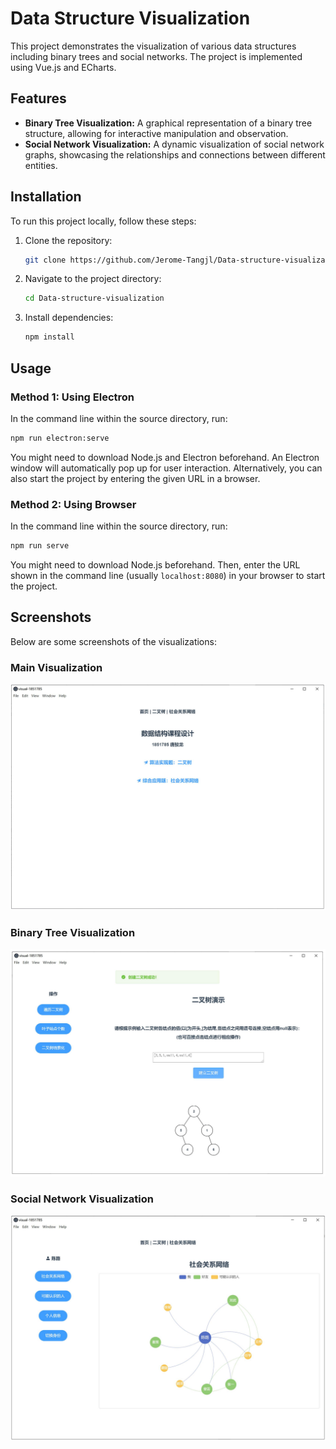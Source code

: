 # Data Structure Visualization

This project demonstrates the visualization of various data structures including binary trees and social networks. The project is implemented using Vue.js and ECharts.

## Features

- **Binary Tree Visualization:** A graphical representation of a binary tree structure, allowing for interactive manipulation and observation.
- **Social Network Visualization:** A dynamic visualization of social network graphs, showcasing the relationships and connections between different entities.

## Installation

To run this project locally, follow these steps:

1. Clone the repository:
    ```sh
    git clone https://github.com/Jerome-Tangjl/Data-structure-visualization.git
    ```
2. Navigate to the project directory:
    ```sh
    cd Data-structure-visualization
    ```
3. Install dependencies:
    ```sh
    npm install
    ```

## Usage

### Method 1: Using Electron

In the command line within the source directory, run:
```sh
npm run electron:serve
```
You might need to download Node.js and Electron beforehand. An Electron window will automatically pop up for user interaction. Alternatively, you can also start the project by entering the given URL in a browser.

### Method 2: Using Browser

In the command line within the source directory, run:
```sh
npm run serve
```
You might need to download Node.js beforehand. Then, enter the URL shown in the command line (usually `localhost:8080`) in your browser to start the project.

## Screenshots

Below are some screenshots of the visualizations:

### Main Visualization
![Main](main.png)

### Binary Tree Visualization
![Binary Tree](bitree.png)

### Social Network Visualization
![Social Network](socialnet.png)
